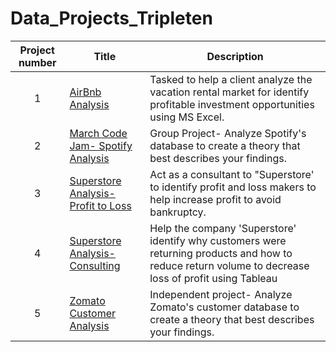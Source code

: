 # Data_Projects_Tripleten
| Project number | Title | Description | 
| :-----------: | ----------- | ----------- |
| 1 | [AirBnb Analysis](https://github.com/jasminerc23/Data_Projects_Tripleten/blob/main/Airbnb/Readme.md) |Tasked to help a client analyze the vacation rental market for identify profitable investment opportunities using MS Excel. |
| 2 | [March Code Jam- Spotify Analysis](https://acrobat.adobe.com/id/urn:aaid:sc:VA6C2:928f3209-a822-4c73-a03a-720f470845c1) | Group Project- Analyze Spotify's database to create a theory that best describes your findings.|
| 3 | [Superstore Analysis- Profit to Loss](https://public.tableau.com/app/profile/jasmine.campos/viz/SuperstoreAnalysis_17135708198840/DashboardTemplate) |Act as a consultant to "Superstore' to identify profit and loss makers to help increase profit to avoid bankruptcy. | 
| 4 | [Superstore Analysis- Consulting](https://public.tableau.com/app/profile/jasmine.campos/viz/SuperstoreProfittoLoss/ProfitCenterbySubcategory) |Help the company 'Superstore' identify why customers were returning products and how to reduce return volume to decrease loss of profit using Tableau | 
| 5 | [Zomato Customer Analysis](https://acrobat.adobe.com/id/urn:aaid:sc:VA6C2:f47d3d5c-54c4-4e78-9f84-c8dc495f5fe8)| Independent project- Analyze Zomato's customer database to create a theory that best describes your findings.|
